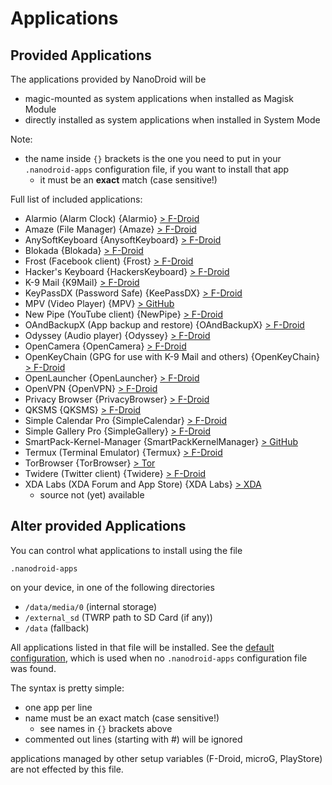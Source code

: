 # Applications

## Provided Applications

The applications provided by NanoDroid will be
* magic-mounted as system applications when installed as Magisk Module
* directly installed as system applications when installed in System Mode

Note:
  * the name inside `{}` brackets is the one you need to put in your `.nanodroid-apps` configuration file, if you want to install that app
     * it must be an **exact** match (case sensitive!)

Full list of included applications:
* Alarmio (Alarm Clock) {Alarmio} [> F-Droid](https://f-droid.org/packages/me.jfenn.alarmio)
* Amaze (File Manager) {Amaze} [> F-Droid](https://f-droid.org/packages/com.amaze.filemanager)
* AnySoftKeyboard {AnysoftKeyboard} [> F-Droid](https://f-droid.org/packages/com.menny.android.anysoftkeyboard)
* Blokada {Blokada} [> F-Droid](https://f-droid.org/en/packages/org.blokada.alarm)
* Frost (Facebook client) {Frost} [> F-Droid](https://f-droid.org/en/packages/com.pitchedapps.frost)
* Hacker's Keyboard {HackersKeyboard} [> F-Droid](https://f-droid.org/de/packages/org.pocketworkstation.pckeyboard)
* K-9 Mail {K9Mail} [> F-Droid](https://f-droid.org/packages/com.fsck.k9)
* KeyPassDX (Password Safe) {KeePassDX} [> F-Droid](https://f-droid.org/en/packages/com.kunzisoft.keepass.libre)
* MPV (Video Player) {MPV} [> GitHub](https://github.com/mpv-android/mpv-android)
* New Pipe (YouTube client) {NewPipe} [> F-Droid](https://f-droid.org/packages/org.schabi.newpipe)
* OAndBackupX (App backup and restore) {OAndBackupX} [> F-Droid](https://f-droid.org/de/packages/com.machiav3lli.backup/)
* Odyssey (Audio player) {Odyssey} [> F-Droid](https://f-droid.org/packages/org.gateshipone.odyssey)
* OpenCamera {OpenCamera} [> F-Droid](https://f-droid.org/packages/net.sourceforge.opencamera)
* OpenKeyChain (GPG for use with K-9 Mail and others) {OpenKeyChain} [> F-Droid](https://f-droid.org/packages/org.sufficientlysecure.keychain)
* OpenLauncher {OpenLauncher} [> F-Droid](https://f-droid.org/packages/com.benny.openlauncher)
* OpenVPN {OpenVPN} [> F-Droid](https://f-droid.org/packages/de.blinkt.openvpn)
* Privacy Browser {PrivacyBrowser} [> F-Droid](https://f-droid.org/de/packages/com.stoutner.privacybrowser.standard)
* QKSMS {QKSMS} [> F-Droid](https://f-droid.org/packages/com.moez.QKSMS)
* Simple Calendar Pro {SimpleCalendar} [> F-Droid](https://f-droid.org/packages/com.simplemobiletools.calendar.pro)
* Simple Gallery Pro {SimpleGallery} [> F-Droid](https://f-droid.org/packages/com.simplemobiletools.gallery.pro)
* SmartPack-Kernel-Manager {SmartPackKernelManager} [> GitHub](https://github.com/SmartPack/SmartPack-Kernel-Manager)
* Termux (Terminal Emulator) {Termux} [> F-Droid](https://f-droid.org/packages/com.termux)
* TorBrowser {TorBrowser} [> Tor](https://www.torproject.org/projects/torbrowser.html.en)
* Twidere (Twitter client) {Twidere} [> F-Droid](https://f-droid.org/packages/org.mariotaku.twidere)
* XDA Labs (XDA Forum and App Store) {XDA Labs} [> XDA](https://forum.xda-developers.com/android/apps-games/labs-t3241866)
  * source not (yet) available

## Alter provided Applications

You can control what applications to install using the file

`.nanodroid-apps`

on your device, in one of the following directories

* `/data/media/0` (internal storage)
* `/external_sd` (TWRP path to SD Card (if any))
* `/data` (fallback)

All applications listed in that file will be installed. See the [default configuration](.nanodroid-apps), which is used when no `.nanodroid-apps` configuration file was found.

The syntax is pretty simple:

* one app per line
* name must be an exact match (case sensitive!)
  * see names in `{}` brackets above
* commented out lines (starting with #) will be ignored

applications managed by other setup variables (F-Droid, microG, PlayStore) are not effected by this file.

